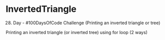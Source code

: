 # InvertedTriangle
28. Day - #100DaysOfCode Challenge (Printing an inverted triangle or tree)

Printing an inverted triangle (or inverted tree) using for loop (2 ways)
